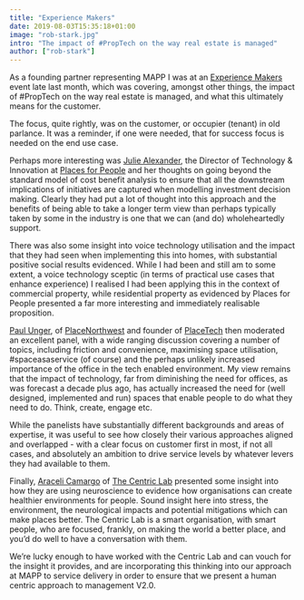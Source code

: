 ```yaml
---
title: "Experience Makers"
date: 2019-08-03T15:35:18+01:00
image: "rob-stark.jpg"
intro: "The impact of #PropTech on the way real estate is managed"
author: ["rob-stark"]
---
```


As a founding partner representing MAPP I was at an [Experience Makers](https://www.experiencemakers.com/) event late last month, which was covering, amongst other things, the impact of #PropTech on the way real estate is managed, and what this ultimately means for the customer.

The focus, quite rightly, was on the customer, or occupier (tenant) in old parlance. It was a reminder, if one were needed, that for success focus is needed on the end use case.

Perhaps more interesting was [Julie Alexander](https://twitter.com/jacitytalks), the Director of Technology & Innovation at [Places for People](https://www.placesforpeople.co.uk/) and her thoughts on going beyond the standard model of cost benefit analysis to ensure that all the downstream implications of initiatives are captured when modelling investment decision making. Clearly they had put a lot of thought into this approach and the benefits of being able to take a longer term view than perhaps typically taken by some in the industry is one that we can (and do) wholeheartedly support.

There was also some insight into voice technology utilisation and the impact that they had seen when implementing this into homes, with substantial positive social results evidenced. While I had been and still am to some extent, a voice technology sceptic (in terms of practical use cases that enhance experience) I realised I had been applying this in the context of commercial property, while residential property as evidenced by Places for People presented a far more interesting and immediately realisable proposition.

[Paul Unger](https://twitter.com/paulunger), of [PlaceNorthwest](https://www.placenorthwest.co.uk/) and founder of [PlaceTech](https://placetech.net/) then moderated an excellent panel, with a wide ranging discussion covering a number of topics, including friction and convenience, maximising space utilisation, #spaceasaservice (of course) and the perhaps unlikely increased importance of the office in the tech enabled environment. My view remains that the impact of technology, far from diminishing the need for offices, as was forecast a decade plus ago, has actually increased the need for (well designed, implemented and run) spaces that enable people to do what they need to do. Think, create, engage etc. 

While the panelists have substantially different backgrounds and areas of expertise, it was useful to see how closely their various approaches aligned and overlapped - with a clear focus on customer first in most, if not all cases, and absolutely an ambition to drive service levels by whatever levers they had available to them.

Finally, [Araceli Camargo](https://twitter.com/aracelicamargo_) of [The Centric Lab](https://www.thecentriclab.com/) presented some insight into how they are using neuroscience to evidence how organisations can create healthier environments for people. Sound insight here into stress, the environment, the neurological impacts and potential mitigations which can make places better. The Centric Lab is a smart organisation, with smart people, who are focused, frankly, on making the world a better place, and you’d do well to have a conversation with them.

We’re lucky enough to have worked with the Centric Lab and can vouch for the insight it provides, and are incorporating this thinking into our approach at MAPP to service delivery in order to ensure that we present a human centric approach to management V2.0.